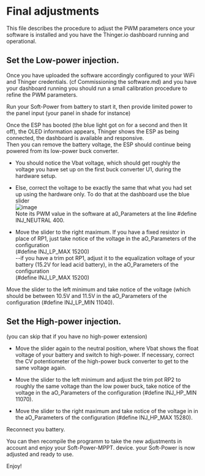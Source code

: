# Final adjustments
This file describes the procedure to adjust the PWM parameters once your software is installed and you have the Thinger.io dashboard running and operational.

## Set the Low-power injection.
Once you have uploaded the software accordingly configured to your WiFi and Thinger credentials. (cf Commissioning the software.md) and you have your dashboard running
you should run a small calibration procedure to refine the PWM parameters.

Run your Soft-Power from battery to start it, then provide limited power to the panel input (your panel in shade for instance)

Once the ESP has booted (the blue light got on for a second and then lit off), the OLED information appears,  Thinger shows the ESP as being connected, the dashboard is available and responsive.  
Then you can remove the battery voltage, the ESP should continue being powered from its low-power buck converter.

- You should notice the Vbat voltage, which should get roughly the voltage you have set up on the first buck converter U1, during the hardware setup.  

- Else, correct the voltage to be exactly the same that what you had set up using the hardware only.
To do that at the dashboard use the blue slider  
![image](https://user-images.githubusercontent.com/14197155/106478854-f229ac00-64a9-11eb-943e-c67a4a8e8d9e.png)  
Note its PWM value in the software at a0_Parameters at the line #define INJ_NEUTRAL 400.  

- Move the slider to the right maximum. If you have a fixed resistor in place of RP1, just take notice of the voltage in the aO_Parameters of the configuration  
(#define INJ_LP_MAX  15200)  
--if you have a trim pot RP1, adjust it to the equalization voltage of your battery (15.2V for lead acid battery), in the aO_Parameters of the configuration  
(#define INJ_LP_MAX  15200)  

Move the slider to the left minimum and take notice of the voltage (which should be between 10.5V and 11.5V in the aO_Parameters of the configuration (#define INJ_LP_MIN  11040).

## Set the High-power injection.
(you can skip that if you have no high-power extension)
- Move the slider again to the neutral position, where Vbat shows the float voltage of your battery and switch to high-power. If necessary, correct the CV potentiometer of the high-power buck converter to get to the same voltage again.

- Move the slider to the left minimum and adjust the trim pot RP2 to roughly the same voltage than the low power buck, take notice of the voltage in the aO_Parameters of the configuration (#define INJ_HP_MIN  11070).

- Move the slider to the right maximum and take notice of the voltage in in the aO_Parameters of the configuration (#define INJ_HP_MAX  15280).

Reconnect you battery.

You can then recompile the programm to take the new adjustments in account and enjoy your Soft-Power-MPPT. device.
your Soft-Power is now adjusted and ready to use.

Enjoy!


